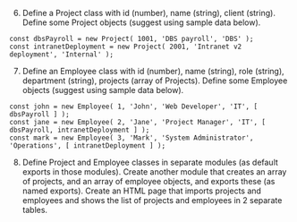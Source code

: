 6. Define a Project class with id (number), name (string), client (string). Define some Project objects (suggest using sample data below).  
```
const dbsPayroll = new Project( 1001, 'DBS payroll', 'DBS' );
const intranetDeployment = new Project( 2001, 'Intranet v2 deployment', 'Internal' );
```  

7. Define an Employee class with id (number), name (string), role (string), department (string), projects (array of Projects). Define some Employee objects (suggest using sample data below).  
```
const john = new Employee( 1, 'John', 'Web Developer', 'IT', [ dbsPayroll ] );
const jane = new Employee( 2, 'Jane', 'Project Manager', 'IT', [ dbsPayroll, intranetDeployment ] );
const mark = new Employee( 3, 'Mark', 'System Administrator', 'Operations', [ intranetDeployment ] );
```  

8. Define Project and Employee classes in separate modules (as default exports in those modules). Create another module that creates an array of projects, and an array of employee objects, and exports these (as named exports). Create an HTML page that imports projects and employees and shows the list of projects and employees in 2 separate tables.